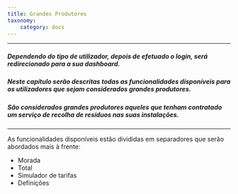 ```yaml
---
title: Grandes Produtores
taxonomy:
    category: docs
---
```


---

##### Dependendo do tipo de utilizador, depois de efetuado o login, será redirecionado para a sua dashboard.  
  
##### Neste capítulo serão descritas todas as funcionalidades disponíveis para os utilizadores que sejam considerados grandes produtores.  
  
##### São considerados grandes produtores aqueles que tenham contratado um serviço de recolha de resíduos nas suas instalações.

---

As funcionalidades disponíveis estão divididas em separadores que serão abordados mais à frente:

* Morada
* Total
* Simulador de tarifas
* Definições


